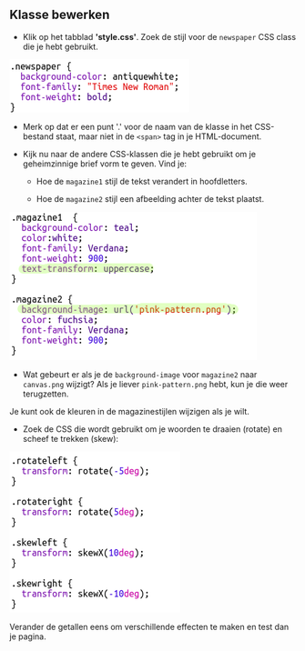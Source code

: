 ## Klasse bewerken

+ Klik op het tabblad **'style.css'**. Zoek de stijl voor de `newspaper` CSS class die je hebt gebruikt.

![screenshot](images/letter-newspaper.png)

+ Merk op dat er een punt '.' voor de naam van de klasse in het CSS-bestand staat, maar niet in de `<span>` tag in je HTML-document.

+ Kijk nu naar de andere CSS-klassen die je hebt gebruikt om je geheimzinnige brief vorm te geven. Vind je:
    
    + Hoe de `magazine1` stijl de tekst verandert in hoofdletters.
    
    + Hoe de `magazine2` stijl een afbeelding achter de tekst plaatst.

![screenshot](images/letter-magazines.png)

+ Wat gebeurt er als je de `background-image` voor `magazine2` naar `canvas.png` wijzigt? Als je liever `pink-pattern.png` hebt, kun je die weer terugzetten. 

Je kunt ook de kleuren in de magazinestijlen wijzigen als je wilt.

+ Zoek de CSS die wordt gebruikt om je woorden te draaien (rotate) en scheef te trekken (skew):

![screenshot](images/letter-rotate-skew.png)

Verander de getallen eens om verschillende effecten te maken en test dan je pagina.